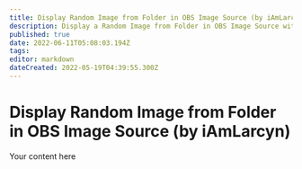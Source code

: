 ```yaml
---
title: Display Random Image from Folder in OBS Image Source (by iAmLarcyn)
description: Display a Random Image from Folder in OBS Image Source with Streamer.bot.
published: true
date: 2022-06-11T05:08:03.194Z
tags: 
editor: markdown
dateCreated: 2022-05-19T04:39:55.300Z
---
```


# Display Random Image from Folder in OBS Image Source (by iAmLarcyn)
Your content here